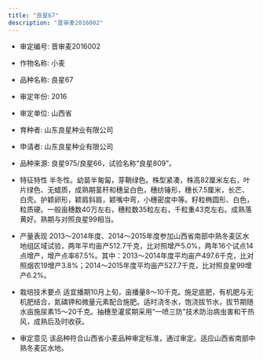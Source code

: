 ```yaml
---
title: "良星67"
description: "晋审麦2016002"
---
```

* 审定编号:  晋审麦2016002

*  作物名称:  小麦

*  品种名称:  良星67

*  审定年份:  2016

*  审定单位:  山西省

* 育种者:  山东良星种业有限公司

*  申请者:  山东良星种业有限公司

*  品种来源:  良星975/良星66，试验名称“良星809”。

*  特征特性
半冬性。幼苗半匍匐，芽鞘绿色。株型紧凑，株高82厘米左右，叶片绿色、无蜡质，成熟期茎秆和穗呈白色，穗纺锤形，穗长7.5厘米，长芒、白壳。护颖卵形，颖肩斜肩，颖嘴中弯，小穗密度中等。籽粒椭圆形、白色，粒质硬。一般亩穗数40万左右，穗粒数35粒左右，千粒重43克左右。成熟落黄好。熟期与对照良星99相当。

*  产量表现
2013～2014年度、2014～2015年度参加山西省南部中熟冬麦区水地组区域试验，两年平均亩产512.7千克，比对照增产5.0%，两年16个试点14点增产，增产点率87.5%。其中：2013～2014年度平均亩产497.6千克，比对照烟农19增产3.8%；2014～2015年度平均亩产527.7千克，比对照良星99增产6.2%。

*  栽培技术要点
适宜播期10月上旬，亩播量8～10千克。施足底肥，有机肥与无机肥结合，氮磷钾和微量元素配合施肥。适时浇冬水，饱浇拔节水，拔节期随水亩施尿素15～20千克。抽穗至灌浆期采用“一喷三防”技术防治病虫害和干热风，成熟后及时收获。

*  审定意见
该品种符合山西省小麦品种审定标准，通过审定。适应山西省南部中熟冬麦区水地。
